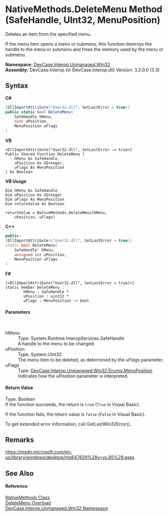 # NativeMethods.DeleteMenu Method (SafeHandle, UInt32, MenuPosition)
 

Deletes an item from the specified menu. 

 If the menu item opens a menu or submenu, this function destroys the handle to the menu or submenu and frees the memory used by the menu or submenu.

**Namespace:**&nbsp;<a href="N_DevCase_Interop_Unmanaged_Win32">DevCase.Interop.Unmanaged.Win32</a><br />**Assembly:**&nbsp;DevCase.Interop (in DevCase.Interop.dll) Version: 3.3.0.0 (3.3)

## Syntax

**C#**<br />
``` C#
[DllImportAttribute("User32.dll", SetLastError = true)]
public static bool DeleteMenu(
	SafeHandle hMenu,
	uint uPosition,
	MenuPosition uFlags
)
```

**VB**<br />
``` VB
<DllImportAttribute("User32.dll", SetLastError := true>]
Public Shared Function DeleteMenu ( 
	hMenu As SafeHandle,
	uPosition As UInteger,
	uFlags As MenuPosition
) As Boolean
```

**VB Usage**<br />
``` VB Usage
Dim hMenu As SafeHandle
Dim uPosition As UInteger
Dim uFlags As MenuPosition
Dim returnValue As Boolean

returnValue = NativeMethods.DeleteMenu(hMenu, 
	uPosition, uFlags)
```

**C++**<br />
``` C++
public:
[DllImportAttribute(L"User32.dll", SetLastError = true)]
static bool DeleteMenu(
	SafeHandle^ hMenu, 
	unsigned int uPosition, 
	MenuPosition uFlags
)
```

**F#**<br />
``` F#
[<DllImportAttribute("User32.dll", SetLastError = true)>]
static member DeleteMenu : 
        hMenu : SafeHandle * 
        uPosition : uint32 * 
        uFlags : MenuPosition -> bool 

```


#### Parameters
&nbsp;<dl><dt>hMenu</dt><dd>Type: System.Runtime.InteropServices.SafeHandle<br />A handle to the menu to be changed.</dd><dt>uPosition</dt><dd>Type: System.UInt32<br />The menu item to be deleted, as determined by the *uFlags* parameter.</dd><dt>uFlags</dt><dd>Type: <a href="T_DevCase_Interop_Unmanaged_Win32_Enums_MenuPosition">DevCase.Interop.Unmanaged.Win32.Enums.MenuPosition</a><br />Indicates how the *uPosition* parameter is interpreted.</dd></dl>

#### Return Value
Type: Boolean<br />If the function succeeds, the return is `true` (`True` in Visual Basic). 

 If the function fails, the return value is `false` (`False` in Visual Basic). 

 To get extended error information, call GetLastWin32Error().

## Remarks
<a href="https://msdn.microsoft.com/en-us/library/windows/desktop/ms647629%28v=vs.85%29.aspx" target="_blank">https://msdn.microsoft.com/en-us/library/windows/desktop/ms647629%28v=vs.85%29.aspx</a>

## See Also


#### Reference
<a href="T_DevCase_Interop_Unmanaged_Win32_NativeMethods">NativeMethods Class</a><br /><a href="Overload_DevCase_Interop_Unmanaged_Win32_NativeMethods_DeleteMenu">DeleteMenu Overload</a><br /><a href="N_DevCase_Interop_Unmanaged_Win32">DevCase.Interop.Unmanaged.Win32 Namespace</a><br />